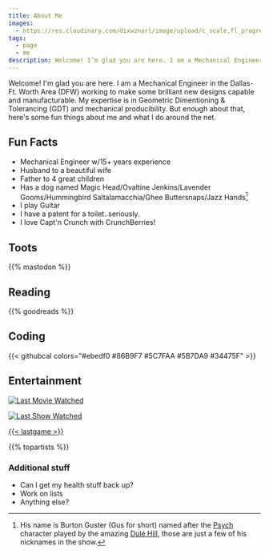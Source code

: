```yaml
---
title: About Me
images: 
  - https://res.cloudinary.com/dixwznarl/image/upload/c_scale,fl_progressive,q_auto:eco,w_1920/v1673923905/tbcom/46851249031_18e65a91c1_o.jpg
tags:
  - page
  - me
description: Welcome! I’m glad you are here. I am a Mechanical Engineer in the Dallas-Ft. Worth Area (DFW) working to make some brilliant new designs capable and manufacturable. My expertise is in Geometric Dimentioning & Tolerancing (GDT) and mechanical producibility. But enough about that, here’s some fun things about me and what I do around the net.
---
```


Welcome!  I'm glad you are here.  I am a Mechanical Engineer in the Dallas-Ft. Worth Area (DFW) working to make some brilliant new designs capable and manufacturable.  My expertise is in Geometric Dimentioning & Tolerancing (GDT) and mechanical producibility.  But enough about that, here's some fun things about me and what I do around the net.

## Fun Facts

- Mechanical Engineer w/15+ years experience
- Husband to a beautiful wife
- Father to 4 great children
- Has a dog named Magic Head/Ovaltine Jenkins/Lavender Gooms/Hummingbird Saltalamacchia/Ghee Buttersnaps/Jazz Hands[^1]
- I play Guitar
- I have a patent for a toilet..seriously.
- I love Capt'n Crunch with CrunchBerries!

[^1]: His name is Burton Guster (Gus for short) named after the [Psych](https://www.imdb.com/title/tt0491738/) character played by the amazing [Dulé Hill](https://en.wikipedia.org/wiki/Dul%C3%A9_Hill), those are just a few of his nicknames in the show.

## Toots

{{% mastodon %}}

## Reading

{{% goodreads %}}

## Coding

{{< githubcal colors="#ebedf0 #86B9F7 #5C7FAA #5B7DA9 #34475F" >}}

## Entertainment

<div class="entertainment" id="entertainment">

[![Last Movie Watched](https://widgets.trakt.tv/users/3ce95a43ea6297d34071aab460918b21/watched/poster@2x.jpg?type=movie)](https://trakt.tv/users/traeblain)

[![Last Show Watched](https://widgets.trakt.tv/users/3ce95a43ea6297d34071aab460918b21/watched/poster@2x.jpg?type=episode)](https://trakt.tv/users/traeblain)

[{{< lastgame >}}](https://psnprofiles.com/Gothar_Destroyer)
</div>

<div class="music" id="music">

{{% topartists %}}

</div>

### Additional stuff

- Can I get my health stuff back up?
- Work on lists
- Anything else?

